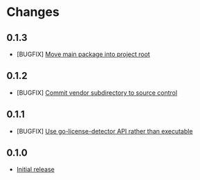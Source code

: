 # Changes

## 0.1.3
- [BUGFIX] [Move main package into project root](https://github.com/sky-uk/licence-compliance-checker/pull/14)

## 0.1.2
- [BUGFIX] [Commit vendor subdirectory to source control](https://github.com/sky-uk/licence-compliance-checker/pull/11)

## 0.1.1
- [BUGFIX] [Use go-license-detector API rather than executable](https://github.com/sky-uk/licence-compliance-checker/pull/5)

## 0.1.0
- [Initial release](https://github.com/sky-uk/licence-compliance-checker/pull/1)
  